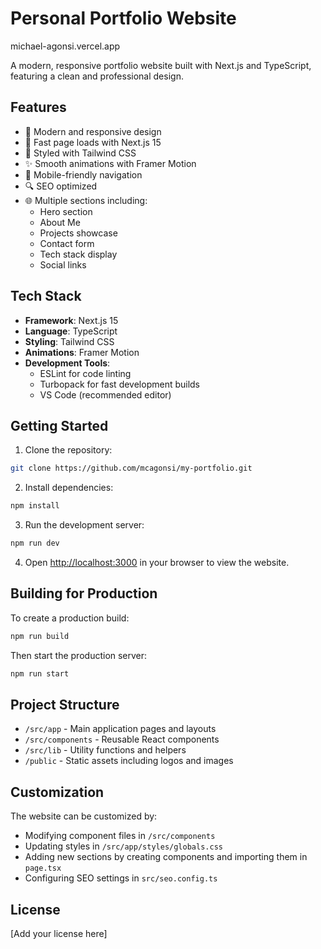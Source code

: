 # Personal Portfolio Website

michael-agonsi.vercel.app

A modern, responsive portfolio website built with Next.js and TypeScript, featuring a clean and professional design.

## Features

- 🎨 Modern and responsive design
- 🚀 Fast page loads with Next.js 15
- 💅 Styled with Tailwind CSS
- ✨ Smooth animations with Framer Motion
- 📱 Mobile-friendly navigation
- 🔍 SEO optimized
- 🌐 Multiple sections including:
  - Hero section
  - About Me
  - Projects showcase
  - Contact form
  - Tech stack display
  - Social links

## Tech Stack

- **Framework**: Next.js 15
- **Language**: TypeScript
- **Styling**: Tailwind CSS
- **Animations**: Framer Motion
- **Development Tools**:
  - ESLint for code linting
  - Turbopack for fast development builds
  - VS Code (recommended editor)

## Getting Started

1. Clone the repository:

```bash
git clone https://github.com/mcagonsi/my-portfolio.git
```

2. Install dependencies:

```bash
npm install
```

3. Run the development server:

```bash
npm run dev
```

4. Open [http://localhost:3000](http://localhost:3000) in your browser to view the website.

## Building for Production

To create a production build:

```bash
npm run build
```

Then start the production server:

```bash
npm run start
```

## Project Structure

- `/src/app` - Main application pages and layouts
- `/src/components` - Reusable React components
- `/src/lib` - Utility functions and helpers
- `/public` - Static assets including logos and images

## Customization

The website can be customized by:

- Modifying component files in `/src/components`
- Updating styles in `/src/app/styles/globals.css`
- Adding new sections by creating components and importing them in `page.tsx`
- Configuring SEO settings in `src/seo.config.ts`

## License

[Add your license here]
